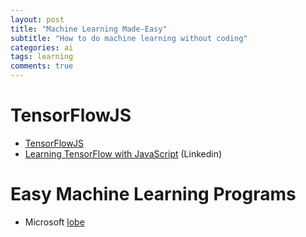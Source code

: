 ```yaml
---
layout: post
title: "Machine Learning Made-Easy"
subtitle: "How to do machine learning without coding"
categories: ai
tags: learning
comments: true
---
```

# TensorFlowJS
  * [TensorFlowJS](https://www.tensorflow.org/js)
  * [Learning TensorFlow with JavaScript](https://www.linkedin.com/learning/learning-tensorflow-with-javascript/course-prerequisites)
    (Linkedin)

# Easy Machine Learning Programs
  * Microsoft [lobe](https://lobe.ai/)

